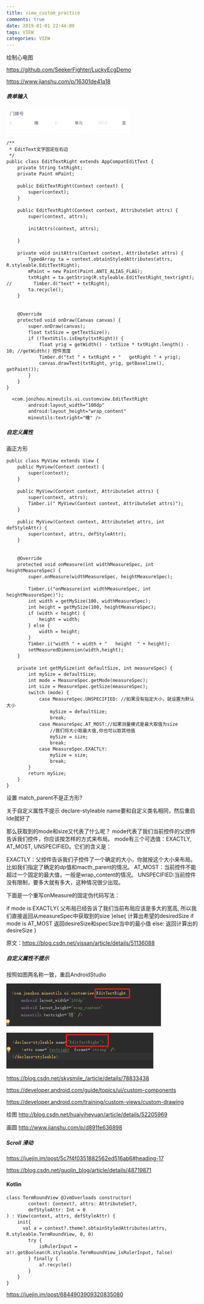 ```yaml
---
title: view_custom_practice
comments: true
date: 2019-01-01 22:44:09
tags: VIEW
categories: VIEW
---
```


绘制心电图

<https://github.com/SeekerFighter/LuckyEcgDemo>

<https://www.jianshu.com/p/16301de41a18>

##### 表单输入

![72076dc11d35edd0c89c43be62fab6cbd64f1d19.png](view_custom_practice/92df6204eef938d3cdad18829d6a3e5c898699e7.png)

```
/**
 * EditText文字固定在右边
 */
public class EditTextRight extends AppCompatEditText {
    private String txtRight;
    private Paint mPaint;

    public EditTextRight(Context context) {
        super(context);
    }

    public EditTextRight(Context context, AttributeSet attrs) {
        super(context, attrs);

        initAttrs(context, attrs);

    }

    private void initAttrs(Context context, AttributeSet attrs) {
        TypedArray ta = context.obtainStyledAttributes(attrs, R.styleable.EditTextRight);
        mPaint = new Paint(Paint.ANTI_ALIAS_FLAG);
        txtRight = ta.getString(R.styleable.EditTextRight_textright);
//        Timber.d("text" + txtRight);
        ta.recycle();
    }


    @Override
    protected void onDraw(Canvas canvas) {
        super.onDraw(canvas);
        float txtSize = getTextSize();
        if (!TextUtils.isEmpty(txtRight)) {
            float yrig = getWidth() - txtSize * txtRight.length() - 10; //getWidth() 控件宽度
            Timber.d("txt " + txtRight + "   getRight " + yrig);
            canvas.drawText(txtRight, yrig, getBaseline(), getPaint());
        }
    }
}
```

```
  <com.jonzhou.mineutils.ui.customview.EditTextRight
        android:layout_width="100dp"
        android:layout_height="wrap_content"
        mineutils:textright="幢" />
```

##### 自定义属性

画正方形

```
public class MyView extends View {
    public MyView(Context context) {
        super(context);
    }

    public MyView(Context context, AttributeSet attrs) {
        super(context, attrs);
        Timber.i(" MyView(Context context, AttributeSet attrs)");
    }

    public MyView(Context context, AttributeSet attrs, int defStyleAttr) {
        super(context, attrs, defStyleAttr);
    }


    @Override
    protected void onMeasure(int widthMeasureSpec, int heightMeasureSpec) {
        super.onMeasure(widthMeasureSpec, heightMeasureSpec);

        Timber.i("onMeasure(int widthMeasureSpec, int heightMeasureSpec)");
        int width = getMySize(100, widthMeasureSpec);
        int height = getMySize(100, heightMeasureSpec);
        if (width < height) {
            height = width;
        } else {
            width = height;
        }
        Timber.i("width " + width + "   height  " + height);
        setMeasuredDimension(width,height);
    }

    private int getMySize(int defaultSize, int measureSpec) {
        int mySize = defaultSize;
        int mode = MeasureSpec.getMode(measureSpec);
        int size = MeasureSpec.getSize(measureSpec);
        switch (mode) {
            case MeasureSpec.UNSPECIFIED: //如果没有指定大小，就设置为默认大小
                mySize = defaultSize;
                break;
            case MeasureSpec.AT_MOST://如果测量模式是最大取值为size
                //我们将大小取最大值,你也可以取其他值
                mySize = size;
                break;
            case MeasureSpec.EXACTLY:
                mySize = size;
                break;
        }
        return mySize;
    }
}
```

设置 match_parent不是正方形?

关于自定义属性不提示 declare-styleable name要和自定义类名相同，然后重启Ide就好了

那么获取到的mode和size又代表了什么呢？ 
mode代表了我们当前控件的父控件告诉我们控件，你应该按怎样的方式来布局。 
mode有三个可选值：EXACTLY, AT_MOST, UNSPECIFIED。它们的含义是：

EXACTLY：父控件告诉我们子控件了一个确定的大小，你就按这个大小来布局。比如我们指定了确定的dp值和macth_parent的情况。 
AT_MOST：当前控件不能超过一个固定的最大值，一般是wrap_content的情况。 UNSPECIFIED:当前控件没有限制，要多大就有多大，这种情况很少出现。

下面是一个重写onMeasure的固定伪代码写法：

if mode is EXACTLY{
     父布局已经告诉了我们当前布局应该是多大的宽高, 所以我们直接返回从measureSpec中获取到的size 
}else{
     计算出希望的desiredSize
     if mode is AT_MOST
          返回desireSize和specSize当中的最小值
     else:
          返回计算出的desireSize
   }

  原文：https://blog.csdn.net/yissan/article/details/51136088 

##### 自定义属性不提示

  按照如图两名称一致，重启AndroidStudio

![customview_2018-05-17_01.png](view_custom_practice/492facd51a9ebe5eca5bd06a04431508962a382f.png)

![customview_2018-05-17_02.png](view_custom_practice/26ef1cc4ec29147689386da4cb1937d36b75ae11.png)

 https://blog.csdn.net/skysmile_/article/details/78833438

 https://developer.android.com/guide/topics/ui/custom-components

 https://developer.android.com/training/custom-views/custom-drawing

绘图
http://blog.csdn.net/huaiyiheyuan/article/details/52205969

画圆
http://www.jianshu.com/p/d891fe636898

##### Scroll 滑动

https://juejin.im/post/5c7f4f0351882562ed516ab6#heading-17

https://blog.csdn.net/guolin_blog/article/details/48719871

#### Kotlin

```
class TermRoundView @JvmOverloads constructor(
        context: Context?, attrs: AttributeSet?,
        defStyleAttr: Int = 0
) : View(context, attrs, defStyleAttr) {
    init{
      val a = context?.theme?.obtainStyledAttributes(attrs, R.styleable.TermRoundView, 0, 0)
        try {
            isRulerInput = a!!.getBoolean(R.styleable.TermRoundView_isRulerInput, false)
        } finally {
            a?.recycle()
        }
    }
}
```

https://juejin.im/post/6844903909320835080